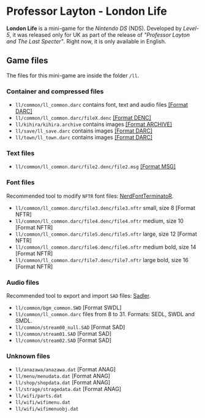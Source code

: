 # Professor Layton - London Life

**London Life** is a mini-game for the _Nintendo DS_ (NDS). Developed by
_Level-5_, it was released only for UK as part of the release of _"Professor
Layton and The Last Specter"_. Right now, it is only available in English.

## Game files

The files for this mini-game are inside the folder `/ll`.

### Container and compressed files

- `ll/common/ll_common.darc` contains font, text and audio files
  [[Format DARC]](DARC.md)
- `ll/common/ll_common.darc/fileX.denc` [[Format DENC]](DENC.md)
- `ll/kihira/kihira.archive` contains images [[Format ARCHIVE]](ARCHIVE.md)
- `ll/save/ll_save.darc` contains images [[Format DARC]](DARC.md)
- `ll/town/ll_town.darc` contains images [[Format DARC]](DARC.md)

### Text files

- `ll/common/ll_common.darc/file2.denc/file2.msg` [[Format MSG]](MSG.md)

### Font files

Recommended tool to modify `NFTR` font files:
[NerdFontTerminatoR](https://github.com/pleonex/NerdFontTerminatoR).

- `ll/common/ll_common.darc/file3.denc/file3.nftr` small, size 8 [Format NFTR]
- `ll/common/ll_common.darc/file4.denc/file4.nftr` medium, size 10 [Format NFTR]
- `ll/common/ll_common.darc/file5.denc/file5.nftr` large, size 12 [Format NFTR]
- `ll/common/ll_common.darc/file6.denc/file6.nftr` medium bold, size 14 [Format
  NFTR]
- `ll/common/ll_common.darc/file7.denc/file7.nftr` large bold, size 16 [Format
  NFTR]

### Audio files

Recommended tool to export and import `SAD` files:
[Sadler](https://github.com/pleonex/SADL-Audio-format).

- `ll/common/bgm_common.SWD` [Format SWDL]
- `ll/common/ll_common.darc` files from 8 to 31. Formats: SEDL, SWDL and SMDL.
- `ll/common/stream00_null.SAD` [Format SAD]
- `ll/common/stream01.SAD` [Format SAD]
- `ll/common/stream02.SAD` [Format SAD]

### Unknown files

- `ll/anazawa/anazawa.dat` [Format ANAG]
- `ll/menu/menudata.dat` [Format ANAG]
- `ll/shop/shopdata.dat` [Format ANAG]
- `ll/strage/stragedata.dat` [Format ANAG]
- `ll/wifi/parts.dat`
- `ll/wifi/wifimenu.dat`
- `ll/wifi/wifimenuobj.dat`
